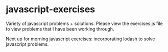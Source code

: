 # javascript-exercises
Variety of javascript problems + solutions. Please view the exercises.js file to view problems that I have been working through. 

Next up for morning javascript exercises: incorporating lodash to solve javascript problems. 
